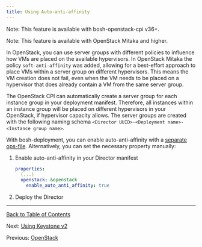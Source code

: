 ```yaml
---
title: Using Auto-anti-affinity
---
```


<p class="note">Note: This feature is available with bosh-openstack-cpi v36+.</p>
<p class="note">Note: This feature is available with OpenStack Mitaka and higher.</p>

In OpenStack, you can use server groups with different policies to influence how VMs are placed on the available hypervisors. In OpenStack Mitaka the policy `soft-anti-affinity` was added, allowing for a best-effort approach to place VMs within a server group on different hypervisors. This means the VM creation does not fail, even when the VM needs to be placed on a hypervisor that does already contain a VM from the same server group.

The OpenStack CPI can automatically create a server group for each instance group in your deployment manifest. Therefore, all instances within an instance group will be placed on different hypervisors in your OpenStack, if hypervisor capacity allows. The server groups are created with the following naming schema `<Director UUID>-<Deployment name>-<Instance group name>`.

With bosh-deployment, you can enable auto-anti-affinity with a [separate ops-file](https://github.com/cloudfoundry/bosh-deployment/blob/master/openstack/auto-anti-affinity.yml). Alternatively, you can set the necessary property manually:

1. Enable auto-anti-affinity in your Director manifest

    ```yaml
    properties:
      (...)
      openstack: &openstack
        enable_auto_anti_affinity: true
    ```
1. Deploy the Director

---
[Back to Table of Contents](index.md#cpi-config)

Next: [Using Keystone v2](openstack-keystonev2.md)

Previous: [OpenStack](openstack-cpi.md)
